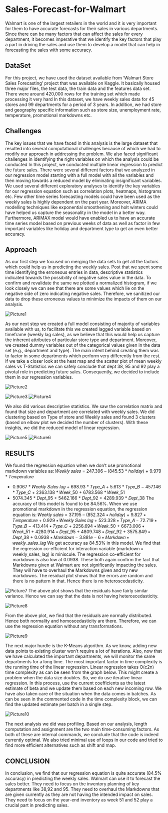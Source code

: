 # Sales-Forecast-for-Walmart
Walmart is one of the largest retailers in the world and it is very important for them to
have accurate forecasts for their sales in various departments. Since there can be many factors
that can affect the sales for every department, it becomes imperative that we identify the key
factors that play a part in driving the sales and use them to develop a model that can help in
forecasting the sales with some accuracy.

## DataSet
For this project, we have used the dataset available from ‘Walmart Store Sales Forecasting’
project that was available on Kaggle.
It basically housed three major files, the
test data, the train data and the features data set.
There were around 420,000 rows for the training set which made processing it very hard
In this dataset, we have weekly sales data for 45 stores and
99 departments for a period of 3 years. In addition, we had store and geography specific
information such as store size, unemployment rate, temperature, promotional markdowns etc.

## Challenges
The key issues that we have faced in this analysis is
the large dataset that resulted into several computational challenges because of which we had
to modify our approach in addressing the problem. We also faced significant challenges in
identifying the right variables on which the analysis could be conducted
In this project, we conducted multiple linear regression to predict the future sales. There were
several different factors that we analyzed in our regression model starting with a full model with
all the variables and then moving towards a reduced model by eliminating insignificant variables.
We used several different exploratory analyses to identify the key variables for our regression
equation such as correlation plots, heatmaps, histograms etc.
Few other time series forecasting models could have been used as the weekly sales is highly
dependent on the past year. Moreover, ARIMA modelling techniques like exponential
smoothening and holt winters could have helped us capture the seasonality in the model in a
better way. Furthermore, ARIMAX model would have enabled us to have an accurate time series
model based on previous weeks of data as well as factor in few important variables like holiday
and department type to get an even better accuracy.

## Approach
As our first step we focused on merging the data sets to get all the factors which could help us in
predicting the weekly sales. Post that we spent some time identifying the erroneous entries in
data, descriptive statistics indicated towards the possibility of negative sales value in the data. To
confirm and revalidate the same we plotted a normalized histogram, if we look closely we can
see that there are some values which lie on the negative side of zero indicating negative sales.
Therefore, we sanitized our data to drop these erroneous values to minimize the impacts of them
on our analysis.

![Picture1](https://user-images.githubusercontent.com/110618663/207133466-40ffc220-cec2-4883-9393-942b7152f6d3.png)

As our next step we created a full model consisting of majority of variables available with us, to
facilitate this we created lagged variable based on timeframe (weekly lag sales), as we believe
that this would help us capture the inherent attributes of particular store type and department.
Moreover, we created dummy variables out of the categorical values given in the data set (e.g.,
department and type). The main intent behind creating them was to factor in some departments
which perform very differently from the rest. If we take a closer look at the heat map and the
scatter plot of mean weekly sales vs T-Statistics we can safely conclude that dept 38, 95 and 92
play a pivotal role in predicting future sales. Consequently, we decided to include them in our
regression variables.

![Picture2](https://user-images.githubusercontent.com/110618663/207133683-553d41b1-8bae-43c6-9cd2-52ae6912c042.png)

![Picture3](https://user-images.githubusercontent.com/110618663/207133766-2ae19544-38b8-4d91-aeb7-8e09fd57fe6b.png)
![Picture4](https://user-images.githubusercontent.com/110618663/207133799-d46f4ef3-9e90-4923-8a3e-6a8982eb605b.png)

We also did various descriptive statistics. We saw the correlation matrix and found that size and
department are correlated with weekly sales.
We did clustering based on Type of store and Weekly sales and found 3 clusters (based on elbow
plot we decided the number of clusters). With these insights, we did the reduced model of linear
regression.

![Picture5](https://user-images.githubusercontent.com/110618663/207133965-aa56ea60-3fc8-489d-8d46-2156cbb0a350.png)
![Picture6](https://user-images.githubusercontent.com/110618663/207134043-7f08d3f9-d037-4f16-ba7b-050d0e852c3d.png)

## RESULTS
We found the regression equation when we don’t use promotional markdown variables as:
𝑊𝑒𝑒𝑘𝑙𝑦 𝑠𝑎𝑙𝑒𝑠 = 247.396 – (845.53 * ℎ𝑜𝑙𝑖𝑑𝑎𝑦) + 9.979 * 𝑇𝑒𝑚𝑝𝑒𝑟𝑎𝑡𝑢𝑟𝑒
+ 0.9067 * 𝑊𝑒𝑒𝑘𝑙𝑦 𝑆𝑎𝑙𝑒𝑠 𝑙𝑎𝑔 + 698.93 * 𝑇𝑦𝑝𝑒_𝐴 + 5.613 * 𝑇𝑦𝑝𝑒_𝐵
− 457.146 * 𝑇𝑦𝑝𝑒_𝐶 + 2363.138 * 𝑊𝑒𝑒𝑘_50 + 6783.568 * 𝑊𝑒𝑒𝑘_51
+ 5074.345 * 𝐷𝑒𝑝𝑡_95 + 5462.166 * 𝐷𝑒𝑝𝑡_92 + 4289.939 * 𝐷𝑒𝑝𝑡_38
The accuracy of this model is found to be 84.56%.
When we use promotional markdown in the regression equation, the regression equation is:
𝑊𝑒𝑒𝑘𝑙𝑦 𝑠𝑎𝑙𝑒𝑠 = 37.195 – (852.324 ∗ ℎ𝑜𝑙𝑖𝑑𝑎𝑦) + 9.827 ∗ 𝑇𝑒𝑚𝑝𝑒𝑟𝑎𝑡𝑢𝑟𝑒 + 0.929
∗ 𝑊𝑒𝑒𝑘𝑙𝑦 𝑆𝑎𝑙𝑒𝑠 𝑙𝑎𝑔 + 523.328 ∗ 𝑇𝑦𝑝𝑒_𝐴 − 72.719 ∗ 𝑇𝑦𝑝𝑒_𝐵 − 413.414
∗ 𝑇𝑦𝑝𝑒_𝐶 + 2256.694 ∗ 𝑊𝑒𝑒𝑘_50 + 6673.006 ∗ 𝑊𝑒𝑒𝑘_51 + 4280.914
∗ 𝐷𝑒𝑝𝑡_95 + 4809.748 ∗ 𝐷𝑒𝑝𝑡_92 + 3575.849 ∗ 𝐷𝑒𝑝𝑡_38 + 0.0938
∗ 𝑀𝑎𝑟𝑘𝑑𝑜𝑤𝑛 − 3.881𝑒 − 6 ∗ 𝑀𝑎𝑟𝑘𝑑𝑜𝑤𝑛 ∗ 𝑤𝑒𝑒𝑘𝑙𝑦_𝑠𝑎𝑙𝑒𝑠_𝑙𝑎𝑔
We get accuracy as 84.53% in this model. We find that the regression co-efficient for interaction
variable (markdown ∗ weekly_sales_lag) is miniscule. The regression co-efficient for markdown
is also low at 0.0938. These both again confirm the fact that Markdowns given at Walmart are
not significantly impacting the sales. They will have to overhaul the Markdowns given and try
new markdowns.
The residual plot shows that the errors are random and there is no pattern in that. Hence there
is no heteroscedasticity.

![Picture7](https://user-images.githubusercontent.com/110618663/207134161-83647479-c26e-46bc-9de9-61ce75e9516c.png)
The above plot shows that the residuals have fairly similar variance. Hence we can say that the
data is not having heteroscedasticity.

![Picture8](https://user-images.githubusercontent.com/110618663/207134227-9757bb9f-50df-44b2-9650-c5047bc41ab5.png)

From the above plot, we find that the residuals are normally distributed. Hence both normality
and homoscedasticity are there. Therefore, we can use the regression equation without any
transformations.

![Picture9](https://user-images.githubusercontent.com/110618663/207134344-54f1a6b1-586c-4e83-9993-e813f7a13f69.png)

The next major hurdle is the K-Means algorithm. As we know, adding new data points to existing
cluster won’t require a lot of iterations. Also, now that we have calculated the important
departments, we will monitor the same departments for a long time.
The most important factor in time complexity is the running time of the linear regression. Linear
regression takes O(c2n) time complexity as can be seen from the graph below. This might create
a problem when the data size doubles. So, we do use iterative linear regression. In this process,
use the current coefficients as the latest estimate of beta and we update them based on each
new incoming row.
We have also taken care of the situation when the data comes in batches. As can be seen in the
commented code in the time complexity block, we can find the updated estimate per batch in a
single step.

![Picture10](https://user-images.githubusercontent.com/110618663/207134444-3c2c8b70-073a-473d-b299-a11f4e927c89.png)

The next analysis we did was profiling. Based on our analysis, length computation and assignment
are the two main time-consuming factors. As both of these are internal commands, we conclude
that the code is indeed currently optimal. We also tried minimal use of loops in our code and
tried to find more efficient alternatives such as shift and map.

## CONCLUSION
In conclusion, we find that our regression equation is quite accurate (84.5% accuracy) in
predicting the weekly sales. Walmart can use it to forecast the sales better. They need to focus
on the inventory planning of key departments like 38,92 and 95. They need to overhaul the
Markdowns that are given currently as they are not having the intended impact on sales. They
need to focus on the year-end inventory as week 51 and 52 play a crucial part in predicting sales.

